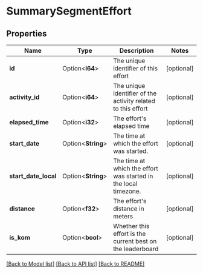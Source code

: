 # SummarySegmentEffort

## Properties

Name | Type | Description | Notes
------------ | ------------- | ------------- | -------------
**id** | Option<**i64**> | The unique identifier of this effort | [optional]
**activity_id** | Option<**i64**> | The unique identifier of the activity related to this effort | [optional]
**elapsed_time** | Option<**i32**> | The effort's elapsed time | [optional]
**start_date** | Option<**String**> | The time at which the effort was started. | [optional]
**start_date_local** | Option<**String**> | The time at which the effort was started in the local timezone. | [optional]
**distance** | Option<**f32**> | The effort's distance in meters | [optional]
**is_kom** | Option<**bool**> | Whether this effort is the current best on the leaderboard | [optional]

[[Back to Model list]](../README.md#documentation-for-models) [[Back to API list]](../README.md#documentation-for-api-endpoints) [[Back to README]](../README.md)


